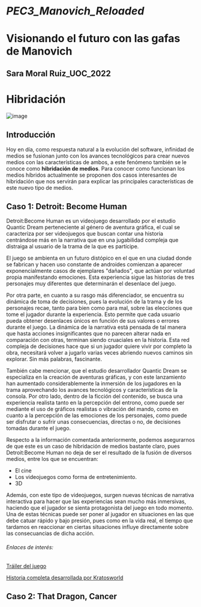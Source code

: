# **_PEC3_Manovich_Reloaded_**

# Visionando el futuro con las gafas de Manovich
## Sara Moral Ruiz_UOC_2022

# **Hibridación**

![image](https://user-images.githubusercontent.com/121160203/208882036-504e6afb-c675-4c37-a843-3e31d6d5fb87.png)

## Introducción

Hoy en día, como respuesta natural a la evolución del software, infinidad de medios se fusionan junto con los avances tecnológicos para crear nuevos medios con las características de ambos, a este fenómeno también se le conoce como **hibridación de medios**. Para conocer como funcionan los medios híbridos actualmente se proponen dos casos interesantes de hibridación que nos servirán para explicar las principales características de este nuevo tipo de medios.

## Caso 1: Detroit: Become Human

Detroit:Become Human es un videojuego desarrollado por el estudio Quantic Dream perteneciente al género de aventura gráfica, el cual se caracteriza por ser videojuegos que buscan contar una historia centrándose más en la narrativa que en una jugabilidad compleja que distraiga al usuario de la trama de la que es partícipe.

El juego se ambienta en un futuro distópico en el que en una ciudad donde se fabrican y hacen uso constante de androides comienzan a aparecer exponencialmente casos de ejemplares "dañados", que actúan por voluntad propia manifestando emociones. Esta experiencia sigue las historias de tres personajes muy diferentes que determinarán el desenlace del juego.

Por otra parte, en cuanto a su rasgo más diferenciador, se encuentra su dinámica de toma de decisiones, pues la evolución de la trama y de los personajes recae, tanto para bien como para mal, sobre las elecciones que tome el jugador durante la experiencia. Esto permite que cada usuario pueda obtener desenlaces únicos en función de sus valores o errores durante el juego. La dinámica de la narrativa está pensada de tal manera que hasta acciones insignificantes que no parecen alterar nada en comparación con otras, terminan siendo cruaciales en la historia. Esta red compleja de decisiones hace que si un jugador quiere vivir por completo la obra, necesitará volver a jugarlo varias veces abriendo nuevos caminos sin explorar. Sin más palabras, fascinante.

También cabe mencionar, que el estudio desarrollador Quantic Dream se especializa en la creación de aventuras gráficas, y con este lanzamiento han aumentado considerablemente la inmersión de los jugadores en la trama aprovechando los avances tecnológicos y características de la consola. Por otro lado, dentro de la ficción del contenido, se busca una experiencia realista tanto en la percepción del entrono, como puede ser mediante el uso de gráficos realistas o vibración del mando, como en cuanto a la percepción de las emociones de los personajes, como puede ser disfrutar o sufrir unas consecuencias, directas o no, de decisiones tomadas durante el juego.

Respecto a la información comentada anteriormente, podemos asegurarnos de que este es un caso de hibridación de medios bastante claro, pues Detroit:Become Human no deja de ser el resultado de la fusión de diversos medios, entre los que se encuentran:
- El cine
- Los videojuegos como forma de entretenimiento.
- 3D

Además, con este tipo de videojuegos, surgen nuevas técnicas de narrativa interactiva para hacer que las experiencias sean mucho más inmersivas, haciendo que el jugador se sienta protagonista del juego en todo momento. Una de estas técnicas puede ser poner al jugador en situaciones en las que debe catuar rápido y bajo presión, pues como en la vida real, el tiempo que tardamos en reaccionar en ciertas situaciones influye directamente sobre las consecuancias de dicha acción.

###### Enlaces de interés:

[Tráiler del juego](https://www.youtube.com/watch?v=euULGCe8Y50&ab_channel=PlayStationEspa%C3%B1a)

[Historia completa desarrollada por Kratosworld](https://www.youtube.com/watch?v=nQUFQZ_KbMs&ab_channel=Kratosworld)


## Caso 2: That Dragon, Cancer
